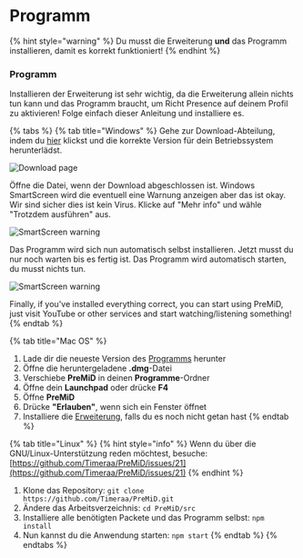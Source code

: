# Programm

{% hint style="warning" %}
 Du musst die Erweiterung **und** das Programm installieren, damit es korrekt funktioniert!
{% endhint %}

### Programm

Installieren der Erweiterung ist sehr wichtig, da die Erweiterung allein nichts tun kann und das Programm braucht, um Richt Presence auf deinem Profil zu aktivieren! Folge einfach dieser Anleitung und installiere es.

{% tabs %}
{% tab title="Windows" %}
Gehe zur Download-Abteilung, indem du [hier](https://premid.app/downloads) klickst und die korrekte Version für dein Betriebssystem herunterlädst.

![Download page](https://camo.githubusercontent.com/db35e8b9473dadc5e2712cf74c2e3f4a11be0bcc/68747470733a2f2f626c6f627363646e2e676974626f6f6b2e636f6d2f76302f622f676974626f6f6b2d32383432372e61707073706f742e636f6d2f6f2f6173736574732532462d4c4e4c736b56596d346a5670684d44597474502532462d4c576c64585868695f654e66454e67304a43612532462d4c576c64636e324b43526f6e6e4a784c4f6442253246766976616c64695f323031392d30312d32315f32312d32312d35322e706e673f616c743d6d6564696126746f6b656e3d38326134393435622d336431632d346366642d626239362d373732346262386432313331)

Öffne die Datei, wenn der Download abgeschlossen ist. Windows SmartScreen wird die eventuell eine Warnung anzeigen aber das ist okay. Wir sind sicher dies ist kein Virus. Klicke auf "Mehr info" und wähle "Trotzdem ausführen" aus.

![SmartScreen warning](https://camo.githubusercontent.com/686b1d78d5232ed8a13cfd484ef59bccc83a2e02/68747470733a2f2f626c6f627363646e2e676974626f6f6b2e636f6d2f76302f622f676974626f6f6b2d32383432372e61707073706f742e636f6d2f6f2f6173736574732532462d4c4e4c736b56596d346a5670684d44597474502532462d4c576c4d6b586f626b504b34517344414733622532462d4c576c576d5179764f6e523138704246564e71253246323031392d30312d32315f32302d34382d31342e706e673f616c743d6d6564696126746f6b656e3d34313331353933322d383733392d346539662d393835642d663364633066383836386361)

Das Programm wird sich nun automatisch selbst installieren. Jetzt musst du nur noch warten bis es fertig ist. Das Programm wird automatisch starten, du musst nichts tun.

![SmartScreen warning](https://camo.githubusercontent.com/abe646c205b9fef9f6dd07409d2bccc2fe985828/68747470733a2f2f7468652d706572736f6e2d756e6465722d746869732d6d6573736167652e69732d696e736964652e6d652f4e68486a353349642e706e67)

Finally, if you've installed everything correct, you can start using PreMiD, just visit YouTube or other services and start watching/listening something!
{% endtab %}

{% tab title="Mac OS" %}
1. Lade dir die neueste Version des [Programms](https://github.com/Timeraa/YT-Presence/releases/latest) herunter
2. Öffne die heruntergeladene **.dmg**-Datei
3. Verschiebe **PreMiD** in deinen **Programme**-Ordner
4. Öffne dein **Launchpad** oder drücke **F4**
5. Öffne **PreMiD**
6. Drücke **"Erlauben"**, wenn sich ein Fenster öffnet
7. Installiere die [Erweiterung](https://github.com/PreMiD/PreMiD/wiki/Installation#extension), falls du es noch nicht getan hast
{% endtab %}

{% tab title="Linux" %}
{% hint style="info" %}
Wenn du über die GNU/Linux-Unterstützung reden möchtest, besuche: [https://github.com/Timeraa/PreMiD/issues/21](https://github.com/Timeraa/PreMiD/issues/21)
{% endhint %}

1. Klone das Repository: `git clone https://github.com/Timeraa/PreMiD.git`
2. Ändere das Arbeitsverzeichnis: `cd PreMiD/src`
3. Installiere alle benötigten Packete und das Programm selbst: `npm install`
4. Nun kannst du die Anwendung starten: `npm start`
{% endtab %}
{% endtabs %}

